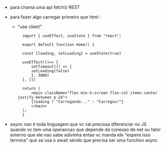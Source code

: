 - para chama uma api fetch() REST

- para fazer algo carregar primeiro que html :
    * "use client"

            import { useEffect, useState } from "react";

            export default function Home() {

            const [loading, setLoading] = useState(true)

            useEffect(()=> {
                setTimeout(() => {
                setLoading(false)
                }, 3000)
            }, [])

            return (
                <main className="flex min-h-screen flex-col items-center justify-between p-24">
                {loading ? "Carregando..." : "Carregou!"}
                </main>
            );
            }

- async  nao é toda linguagem que vc vai precissa diferenciar no JS quando vc tem uma operancao que depende da conexao de net ou fator externo que ele nao sabe adivinha entao vc manda ele "espere isso termina" que se usa o await sendo que precisa ser uma function async
